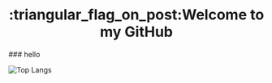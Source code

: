 <h1 align="center">:triangular_flag_on_post:Welcome to my GitHub</h1>
### hello


![Top Langs](https://github-readme-stats.vercel.app/api/top-langs/?username=nanxuanzi)
